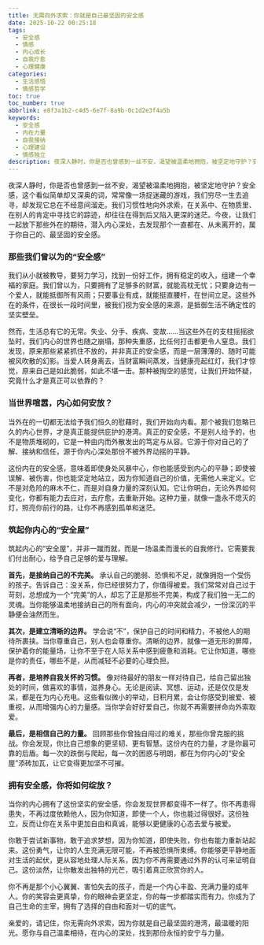```yaml
---
title: 无需向外求索：你就是自己最坚固的安全感
date: 2025-10-22 00:25:18
tags:
  - 安全感
  - 情感
  - 内心成长
  - 自我疗愈
  - 心理健康
categories:
  - 生活感悟
  - 情感哲学
toc: true
toc_number: true
abbrlink: e8f3a1b2-c4d5-6e7f-8a9b-0c1d2e3f4a5b
keywords:
  - 安全感
  - 内在力量
  - 自我接纳
  - 心理建设
  - 情感独立
description: 夜深人静时，你是否也曾感到一丝不安，渴望被温柔地拥抱，被坚定地守护？安全感，这个看似简单却又深奥的词，常常像一场捉迷藏的游戏，我们穷尽一生去追寻，却发现它总在不经意间溜走。我们习惯性地向外求索，在关系中、在物质里、在别人的肯定中寻找它的踪迹，却往往在得到后又陷入更深的迷茫。今夜，让我们一起放下那些外在的期待，潜入内心深处，去发现那个一直都在、从未离开的，属于你自己的、最坚固的安全感。
---
```


夜深人静时，你是否也曾感到一丝不安，渴望被温柔地拥抱，被坚定地守护？安全感，这个看似简单却又深奥的词，常常像一场捉迷藏的游戏，我们穷尽一生去追寻，却发现它总在不经意间溜走。我们习惯性地向外求索，在关系中、在物质里、在别人的肯定中寻找它的踪迹，却往往在得到后又陷入更深的迷茫。今夜，让我们一起放下那些外在的期待，潜入内心深处，去发现那个一直都在、从未离开的，属于你自己的、最坚固的安全感。

### 那些我们曾以为的“安全感”

我们从小就被教导，要努力学习，找到一份好工作，拥有稳定的收入，组建一个幸福的家庭。我们曾以为，只要拥有了足够多的财富，就能高枕无忧；只要身边有一个爱人，就能抵御所有风雨；只要事业有成，就能挺直腰杆，在世间立足。这些外在的条件，在很长一段时间里，被我们视为安全感的来源，是抵御生活不确定性的坚实壁垒。

然而，生活总有它的无常。失业、分手、疾病、变故……当这些外在的支柱摇摇欲坠时，我们内心的世界也随之崩塌，那种失重感，比任何打击都更令人窒息。我们发现，原来那些紧紧抓住不放的，并非真正的安全感，而是一层薄薄的、随时可能被风吹散的幻影。当爱人转身离去，当财富瞬间蒸发，当健康亮起红灯，我们才惊觉，原来自己是如此脆弱，如此不堪一击。那种被掏空的感觉，让我们开始怀疑，究竟什么才是真正可以依靠的？

### 当世界喧嚣，内心如何安放？

当外在的一切都无法给予我们恒久的慰藉时，我们开始向内看。那个被我们忽略已久的内心世界，才是真正能提供庇护的港湾。真正的安全感，不是别人给予的，也不是物质堆砌的，它是一种由内而外散发出的笃定与从容。它源于你对自己的了解、接纳和信任，源于你内心深处那份不被外界动摇的平静。

这份内在的安全感，意味着即使身处风暴中心，你也能感受到内心的平静；即使被误解、被伤害，你也能坚定地站立，因为你知道自己的价值，无需他人来定义。它不是对危险的麻木不仁，而是对自身力量的深刻认知。它让你明白，无论外界如何变化，你都有能力去应对，去疗愈，去重新开始。这种力量，就像一盏永不熄灭的灯，照亮你前行的路，让你不再感到孤单和迷茫。

### 筑起你内心的“安全屋”

筑起内心的“安全屋”，并非一蹴而就，而是一场温柔而漫长的自我修行。它需要我们付出耐心，给予自己足够的爱与理解。

**首先，是接纳自己的不完美。** 承认自己的脆弱、恐惧和不足，就像拥抱一个受伤的孩子。告诉自己：没关系，你已经很努力了，你值得被爱。我们常常对自己过于苛刻，总想成为一个“完美”的人，却忘了正是那些不完美，构成了我们独一无二的灵魂。当你能够温柔地接纳自己的所有面向，内心的冲突就会减少，一份深沉的平静便会油然而生。

**其次，是建立清晰的边界。** 学会说“不”，保护自己的时间和精力，不被他人的期待所裹挟。当你尊重自己，别人也会尊重你。清晰的边界，就像一道无形的屏障，保护着你的能量场，让你不至于在人际关系中感到疲惫和消耗。它让你知道，哪些是你的责任，哪些不是，从而减轻不必要的心理负担。

**再者，是培养自我关怀的习惯。** 像对待最好的朋友一样对待自己，给自己留出独处的时间，做喜欢的事情，滋养身心。无论是阅读、冥想、运动，还是仅仅是发呆，都是在为内心充电。这些看似微小的举动，日积月累，会让你感受到被爱、被重视，从而增强内心的力量感。当你学会好好爱自己，你就不再需要拼命向外索取爱。

**最后，是相信自己的力量。** 回顾那些你曾独自闯过的难关，那些你曾克服的挑战。你会发现，你比自己想象的更坚韧、更有智慧。这份内在的力量，才是你最可靠的后盾。每一次的跌倒与爬起，每一次的困惑与明朗，都在为你内心的“安全屋”添砖加瓦，让它变得更加坚不可摧。

### 拥有安全感，你将如何绽放？

当你的内心拥有了这份坚实的安全感，你会发现世界都变得不一样了。你不再患得患失，不再过度依赖他人，因为你知道，即使一个人，你也能过得很好。这份独立，反而让你在关系中更加自由和真诚，能够以更健康的心态去爱与被爱。

你敢于尝试新事物，敢于追求梦想，因为你知道，即使失败，你也有能力重新站起来。这份勇气，让你的人生充满无限可能，不再被恐惧所束缚。你能够更平静地面对生活的起伏，更从容地处理人际关系，因为你不再需要通过外界的认可来证明自己。这份淡然，让你散发出独特的光芒，吸引着真正欣赏你的人。

你不再是那个小心翼翼、害怕失去的孩子，而是一个内心丰盈、充满力量的成年人。你的笑容会更真挚，你的眼神会更坚定，你的每一步都踏实而有力。你成为了自己生命的主宰，拥有了选择的自由和面对一切的底气。

亲爱的，请记住，你无需向外求索，因为你就是自己最坚固的港湾，最温暖的阳光。愿你与自己温柔相待，在内心的深处，找到那份永恒的安宁与力量。